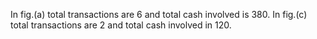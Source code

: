 In fig.(a) total transactions are 6 and total cash involved is 380.
In fig.(c) total transactions are 2 and total cash involved in 120.
